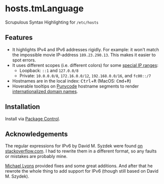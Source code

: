 # hosts.tmLanguage

Scrupulous Syntax Highlighting for `/etc/hosts`

## Features

* It highlights IPv4 and IPv6 addresses rigidly. For example: it won't match the impossible movie IP-address `189.23.290.13`. This makes it easier to spot errors.
* It uses different scopes (i.e. different colors) for some [special IP ranges][reserved-ips]:
    - Loopback: `::1` and `127.0.0/8`
    - Private: `10.0.0.0/8`, `172.16.0.0/12`, `192.168.0.0/16`, and `fc00::/7`
* Hostnames are in the local index: <kbd>Ctrl</kbd>+<kbd>R</kbd> (MacOS: <kbd>Cmd</kbd>+<kbd>R</kbd>)
* Hoverable tooltips on [Punycode][] hostname segments to render [internationalized domain names][idna].

## Installation

Install via [Package Control](https://packagecontrol.io/).

## Acknowledgements

The regular expressions for IPv6 by David M. Syzdek were found [on stackoverflow.com](http://stackoverflow.com/a/17871737/852657). I had to rewrite them in a different format, so any faults or mistakes are probably mine.

[Michael Lyons](https://github.com/michaelblyons) provided fixes and some great additions. And after that he rewrote the whole thing to add support for IPv6 (though still based on David M. Szydek).

[reserved-ips]: https://en.wikipedia.org/wiki/Reserved_IP_addresses
[punycode]: https://en.wikipedia.org/wiki/Punycode#Internationalized_domain_names
[idna]: https://en.wikipedia.org/wiki/Internationalized_domain_name
